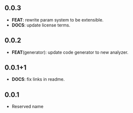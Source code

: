 ## 0.0.3

 - **FEAT**: rewrite param system to be extensible.
 - **DOCS**: update license terms.

## 0.0.2

 - **FEAT**(generator): update code generator to new analyzer.

## 0.0.1+1

 - **DOCS**: fix links in readme.

## 0.0.1

* Reserved name
